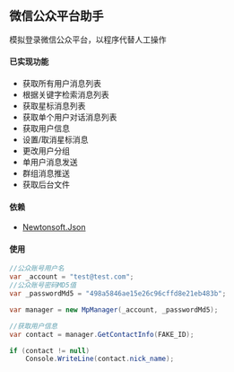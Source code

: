 微信公众平台助手
--------
模拟登录微信公众平台，以程序代替人工操作

#### 已实现功能
* 获取所有用户消息列表
* 根据关键字检索消息列表
* 获取星标消息列表
* 获取单个用户对话消息列表
* 获取用户信息
* 设置/取消星标消息
* 更改用户分组
* 单用户消息发送
* 群组消息推送
* 获取后台文件

#### 依赖
* [Newtonsoft.Json](https://www.nuget.org/packages/Newtonsoft.Json)

#### 使用
```csharp
//公众账号用户名
var _account = "test@test.com";
//公众账号密码MD5值
var _passwordMd5 = "498a5846ae15e26c96cffd8e21eb483b";

var manager = new MpManager(_account, _passwordMd5);

//获取用户信息
var contact = manager.GetContactInfo(FAKE_ID);

if (contact != null)
    Console.WriteLine(contact.nick_name);
```
